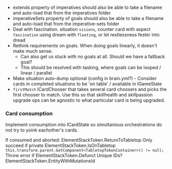 - extends property of imperatives should also be able to take a filename and auto-load that from the imperatives folder
- imperativeSets property of goals should also be able to take a filename and auto-load that from the imperative-sets folder
- Deal with fascination. situation `visions`, counter card with aspect `fascination` using dream with `fleeting`, or let restlessness fester into dread
- Rethink requirements on goals. When doing goals linearly, it doesn't make much sense.
  - Can also get us stuck with no goals at all. Should we have a fallback goal?
  - This should be resolved with tasking, where goals can be looped / linear / parallel
- Make situation auto-dump optional (config in brain.yml?) - Consider cards in completed situations to be 'on table' / available in IGameState
- `firstMatch` ICardChooser that takes several card choosers and picks the first chooser to match. Use this so that skillhealth and skillpassion upgrade ops can be agnostic to what particular card is being upgraded.

### Card consumption

Implement consumption into ICardState so simultanious orchestrations do not try to yoink eachother's cards.

If consumed and aborted: ElementStackToken.ReturnToTabletop
Only succeed if private ElementStackToken.IsOnTabletop `this.transform.parent.GetComponent<TabletopTokenContainer>() != null;`
Throw error if ElementStackToken.Defunct
Unique IDs? ElementStackToken.EntityWithMutationsId
